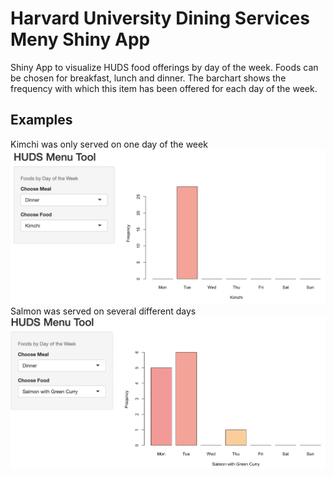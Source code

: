 # Harvard University Dining Services Meny Shiny App
Shiny App to visualize HUDS food offerings by day of the week.
Foods can be chosen for breakfast, lunch and dinner. The barchart shows the frequency with which this item has been offered for each day of the week. 

## Examples
Kimchi was only served on one day of the week
![Kimchi](https://github.com/ethankim00/ShinyApp/blob/master/kimchi.png?raw=true)
Salmon was served on several different days
![Salmon](https://github.com/ethankim00/ShinyApp/blob/master/salmon.png?raw=true)
